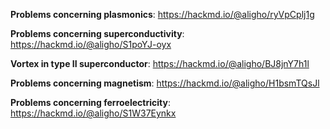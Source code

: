 
**Problems concerning plasmonics**: https://hackmd.io/@aligho/ryVpCplj1g

**Problems concerning superconductivity**: https://hackmd.io/@aligho/S1poYJ-oyx

   **Vortex in type II superconductor**: https://hackmd.io/@aligho/BJ8jnY7h1l

**Problems concerning magnetism**: https://hackmd.io/@aligho/H1bsmTQsJl

**Problems concerning ferroelectricity**: https://hackmd.io/@aligho/S1W37Eynkx
